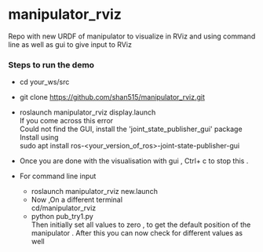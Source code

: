 # manipulator_rviz  
Repo with new URDF of manipulator to visualize in RViz and using command line as well as gui to give input to RViz  
### Steps to run the demo  

*  cd your_ws/src 
  
  
*  git clone https://github.com/shan515/manipulator_rviz.git  
  
  
*  roslaunch manipulator_rviz display.launch  
If you come across this error  
Could not find the GUI, install the 'joint_state_publisher_gui' package  
Install  using  
sudo apt install ros-<your_version_of_ros>-joint-state-publisher-gui 
  
  
*  Once you are done with the visualisation with gui , Ctrl+ c to stop this .  
  
  
*  For command line input    
    *  roslaunch manipulator_rviz new.launch    
    *  Now ,On a different terminal  
    cd/manipulator_rviz  
    *  python pub_try1.py  
Then initially set all values to zero , to get the default position of the manipulator . After this you can now check for different values as well
